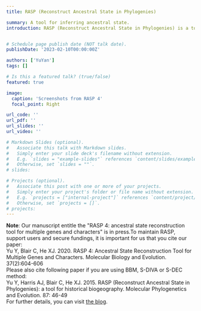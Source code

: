 ```yaml
---
title: RASP (Reconstruct Ancestral State in Phylogenies)

summary: A tool for inferring ancestral state.
introduction: RASP (Reconstruct Ancestral State in Phylogenies) is a tool for inferring ancestral state using S-DIVA (Statistical dispersal-vicariance analysis), Lagrange (DEC), Bayes-Lagrange (S-DEC), BayArea, BBM (Bayesian Binary MCMC) method, Bayestraits and BioGeoBEARS packages.


# Schedule page publish date (NOT talk date).
publishDate: '2023-02-10T00:00:00Z'

authors: ['YuYan']
tags: []

# Is this a featured talk? (true/false)
featured: true

image:
  caption: 'Screenshots from RASP 4'
  focal_point: Right

url_code: ''
url_pdf: ''
url_slides: ''
url_video: ''

# Markdown Slides (optional).
#   Associate this talk with Markdown slides.
#   Simply enter your slide deck's filename without extension.
#   E.g. `slides = "example-slides"` references `content/slides/example-slides.md`.
#   Otherwise, set `slides = ""`.
# slides:

# Projects (optional).
#   Associate this post with one or more of your projects.
#   Simply enter your project's folder or file name without extension.
#   E.g. `projects = ["internal-project"]` references `content/project/deep-learning/index.md`.
#   Otherwise, set `projects = []`.
# projects:
---
```


**Note**: Our manuscript entitle the "RASP 4: ancestral state reconstruction tool for multiple genes and characters" is in press.To maintain RASP, support users and secure fundings, it is important for us that you cite our paper:<br>
Yu Y, Blair C, He XJ. 2020. RASP 4: Ancestral State Reconstruction Tool for Multiple Genes and Characters. Molecular Biology and Evolution. 37(2):604-606
<br>Please also cite following paper if you are using BBM, S-DIVA or S-DEC method:<br>
Yu Y, Harris AJ, Blair C, He XJ. 2015. RASP (Reconstruct Ancestral State in Phylogenies): a tool for historical biogeography. Molecular Phylogenetics and Evolution. 87: 46-49
<br>
For further details, you can visit [the blog](http://mnh.scu.edu.cn/soft/blog/RASP/index.html).
